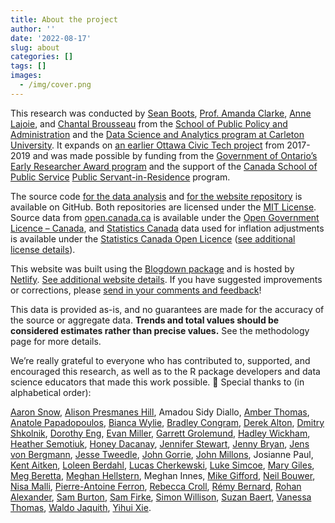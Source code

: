 ```yaml
---
title: About the project
author: ''
date: '2022-08-17'
slug: about
categories: []
tags: []
images:
  - /img/cover.png
---
```


This research was conducted by [Sean Boots](https://sboots.ca/), [Prof. Amanda Clarke](https://amandaclarke.ca/), [Anne Lajoie](https://www.linkedin.com/in/annemichelelajoie/), and [Chantal Brousseau](https://chantalbrousseau.xyz/) from the [School of Public Policy and Administration](https://carleton.ca/sppa/) and the [Data Science and Analytics program at Carleton University](https://graduate.carleton.ca/cu-programs/data-science-and-analytics/). It expands on [an earlier Ottawa Civic Tech project](https://goc-spending.github.io/about/) from 2017-2019 and was made possible by funding from the [Government of Ontario’s Early Researcher Award program](https://research.carleton.ca/story/moving-fast-and-breaking-public-trust-how-digital-reforms-in-government-must-be-more-accountable-to-citizens/) and the support of the [Canada School of Public Service](https://csps-efpc.gc.ca/index-eng.aspx) [Public Servant-in-Residence](https://sboots.ca/2022/03/16/joining-carleton-university-as-a-public-servant-in-residence/) program.

The source code [for the data analysis](https://github.com/goc-Spending/contracts-data) and [for the website repository](https://github.com/goc-Spending/contracts-data-web) is available on GitHub. Both repositories are licensed under the [MIT License](https://github.com/GoC-Spending/contracts-data/blob/main/LICENSE). Source data from [open.canada.ca](https://open.canada.ca/en) is available under the [Open Government Licence – Canada](https://open.canada.ca/en/open-government-licence-canada), and [Statistics Canada](https://www.statcan.gc.ca/en/start) data used for inflation adjustments is available under the [Statistics Canada Open Licence](https://www.statcan.gc.ca/en/reference/licence) ([see additional license details](https://github.com/mountainMath/cansim#license)).

This website was built using the [Blogdown package](https://pkgs.rstudio.com/blogdown/) and is hosted by [Netlify](https://www.netlify.com/). [See additional website details](/methodology/#website-display). If you have suggested improvements or corrections, please [send in your comments and feedback](https://docs.google.com/forms/d/e/1FAIpQLSfHGzAQMaOkj4OD2Kc8Gw4ROChOfx6MKm5t2CSr6R4U2qupBQ/viewform?usp=pp_url&entry.739845506=%2Fabout%2F)!

This data is provided as-is, and no guarantees are made for the accuracy of the source or aggregate data. **Trends and total values should be considered estimates rather than precise values.** See the methodology page for more details.

We’re really grateful to everyone who has contributed to, supported, and encouraged this research, as well as to the R package developers and data science educators that made this work possible. 💖 Special thanks to (in alphabetical order):

[Aaron Snow](https://twitter.com/aaronsnow), 
[Alison Presmanes Hill](https://www.apreshill.com/), 
Amadou Sidy Diallo, 
[Amber Thomas](https://amber.rbind.io/), 
[Anatole Papadopoulos](https://www.linkedin.com/in/anatole-papadopoulos-845a431/), 
[Bianca Wylie](https://biancawylie.com/), 
[Bradley Congram](https://www.linkedin.com/in/bradley-congram/), 
[Derek Alton](https://twitter.com/DerekAlton), 
[Dmitry Shkolnik](https://www.dshkol.com/page/about/), 
[Dorothy Eng](https://twitter.com/dorothy_eng), 
[Evan Miller](https://www.evanmiller.org/), 
[Garrett Grolemund](https://twitter.com/statgarrett), 
[Hadley Wickham](https://hadley.nz/), 
[Heather Semotiuk](https://www.linkedin.com/in/heather-semotiuk-440430107/), 
[Honey Dacanay](https://twitter.com/honeygolightly), 
[Jennifer Stewart](https://twitter.com/jmstewart309), 
[Jenny Bryan](https://jennybryan.org/about/), 
[Jens von Bergmann](https://mountainmath.ca/mountain_math/about), 
[Jesse Tweedle](https://twitter.com/twedl_), 
[John Gorrie](https://www.linkedin.com/in/john-gorrie-55543614b/), 
[John Millons](https://twitter.com/JohnMillons), 
Josianne Paul, 
[Kent Aitken](https://twitter.com/kentdaitken), 
[Loleen Berdahl](https://twitter.com/loleen_berdahl), 
[Lucas Cherkewski](https://lucascherkewski.com/), 
[Luke Simcoe](https://twitter.com/Code4Luke), 
[Mary Giles](https://www.linkedin.com/in/mary-giles-b75501236/), 
[Meg Beretta](https://twitter.com/megberetta), 
[Meghan Hellstern](https://twitter.com/mhellstern), 
Meghan Innes, 
[Mike Gifford](https://twitter.com/mgifford), 
[Neil Bouwer](https://twitter.com/jdneilbouwer), 
[Nisa Malli](https://www.nisamalli.com/), 
[Pierre-Antoine Ferron](https://twitter.com/PierreFerron), 
[Rebecca Croll](https://twitter.com/rebeccacroll), 
[Rémy Bernard](https://twitter.com/remyb2), 
[Rohan Alexander](https://rohanalexander.com/), 
[Sam Burton](https://www.samanthaburton.com/), 
[Sam Firke](https://samfirke.com/about/), 
[Simon Willison](https://simonwillison.net/), 
[Suzan Baert](https://suzan.rbind.io/), 
[Vanessa Thomas](https://www.linkedin.com/in/vthomas1/), 
[Waldo Jaquith](https://waldo.jaquith.org/), 
[Yihui Xie](https://yihui.org/).
